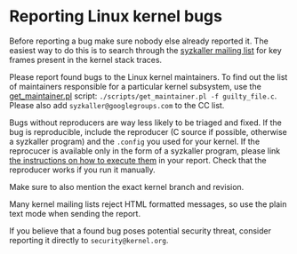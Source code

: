 # Reporting Linux kernel bugs

Before reporting a bug make sure nobody else already reported it. The easiest way to do this is to search through the [syzkaller mailing list](https://groups.google.com/forum/#!forum/syzkaller) for key frames present in the kernel stack traces.

Please report found bugs to the Linux kernel maintainers.
To find out the list of maintainers responsible for a particular kernel subsystem, use the [get_maintainer.pl](https://github.com/torvalds/linux/blob/master/scripts/get_maintainer.pl) script: `./scripts/get_maintainer.pl -f guilty_file.c`.
Please also add `syzkaller@googlegroups.com` to the CC list.

Bugs without reproducers are way less likely to be triaged and fixed.
If the bug is reproducible, include the reproducer (C source if possible, otherwise a syzkaller program) and the `.config` you used for your kernel.
If the reprocucer is available only in the form of a syzkaller program, please link [the instructions on how to execute them](executing_syzkaller_programs.md) in your report.
Check that the reproducer works if you run it manually.

Make sure to also mention the exact kernel branch and revision.

Many kernel mailing lists reject HTML formatted messages, so use the plain text mode when sending the report.

If you believe that a found bug poses potential security threat, consider reporting it directly to `security@kernel.org`.
